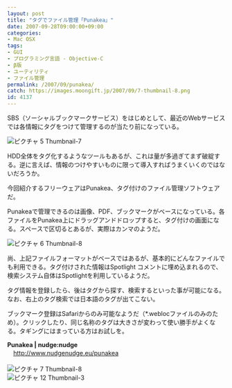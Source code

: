 ```yaml
---
layout: post
title: "タグでファイル管理「Punakea」"
date: 2007-09-28T09:00:00+09:00
categories:
- Mac OSX
tags: 
- GUI
- プログラミング言語 - Objective-C
- β版
- ユーティリティ
- ファイル管理
permalink: /2007/09/punakea/
catch: https://images.moongift.jp/2007/09/7-thumbnail-8.png
id: 4137
---
```

SBS（ソーシャルブックマークサービス）をはじめとして、最近のWebサービスでは各情報にタグをつけて管理するのが当たり前になっている。  
  
 ![ピクチャ 5 Thumbnail-7](https://images.moongift.jp/2007/09/5-thumbnail-7.png)  
  
HDD全体をタグ化するようなツールもあるが、これは量が多過ぎてまず破綻する。逆に言えば、情報のつけやすいものに限って導入すればうまくいくのではないだろうか。  
  
今回紹介するフリーウェアはPunakea、タグ付けのファイル管理ソフトウェアだ。  
  
<!--more-->  
Punakeaで管理できるのは画像、PDF、ブックマークがベースになっている。各ファイルをPunakea上にドラッグアンドドロップすると、タグ付けの画面になる。スペースで区切るとあるが、実際はカンマのようだ。  
  
 ![ピクチャ 6 Thumbnail-8](https://images.moongift.jp/2007/09/6-thumbnail-8.png)  
  
尚、上記ファイルフォーマットがベースではあるが、基本的にどんなファイルでも利用できる。タグ付けされた情報はSpotlight コメントに埋め込まれるので、検索システム自体はSpotlightを利用しているようだ。  
  
タグ情報を登録したら、後はタグから探す、検索するといった事が可能になる。なお、右上のタグ検索では日本語のタグが出てこない。  
  
ブックマーク登録はSafariからのみ可能なようだ（\*.weblocファイルのみのため）。クリックしたり、同じ名称のタグは大きさが変わって使い勝手がよくなる。タギングにはまっている方はお試しを。  
  
**Punakea | nudge:nudge**  
　[http://www.nudgenudge.eu/punakea  
](http://www.nudgenudge.eu/punakea)  
 ![ピクチャ 7 Thumbnail-8](https://images.moongift.jp/2007/09/7-thumbnail-8.png)  
 ![ピクチャ 12 Thumbnail-3](https://images.moongift.jp/2007/09/12-thumbnail-3.png)

